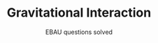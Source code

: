 ---
title: Gravitational Interaction
subtitle: EBAU questions solved
summary: EBAU questions solved.
tags:
- EBAU
- gravitation
categories:
- Physics

# Optional external URL for project (replaces project detail page).
external_link: "https://drive.google.com/file/d/0B6t6-aLmKtoLQXZYcURJMVR6blk/view"

image:
  caption: Photo by [**NASA**](https://unsplash.com/@nasa) on [Unsplash](https://unsplash.com)
  focal_point: Smart
---